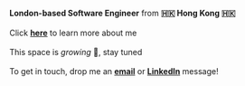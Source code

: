 **London-based Software Engineer** from **🇭🇰 Hong Kong 🇭🇰**
\
\
Click **[here](/about 'About')** to learn more about me
\
\
This space is _growing_ 🌳, stay tuned
\
\
To get in touch, drop me an **[email](mailto:hello@mikee-chong.com 'Email')** or **[LinkedIn](https://www.linkedin.com/in/mikeechong/ 'LinkedIn')** message!
